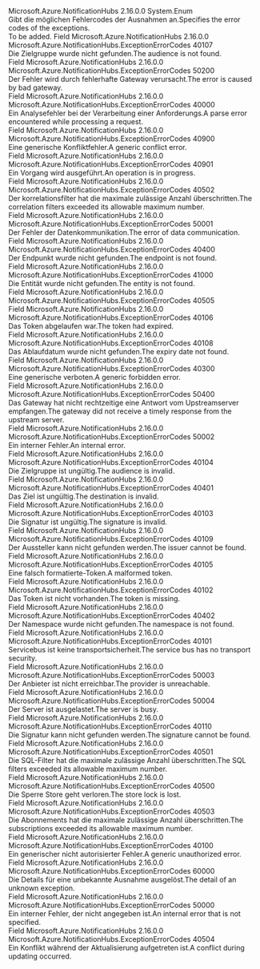 <Type Name="ExceptionErrorCodes" FullName="Microsoft.Azure.NotificationHubs.ExceptionErrorCodes">
  <TypeSignature Language="C#" Value="public enum ExceptionErrorCodes" />
  <TypeSignature Language="ILAsm" Value=".class public auto ansi sealed ExceptionErrorCodes extends System.Enum" />
  <TypeSignature Language="DocId" Value="T:Microsoft.Azure.NotificationHubs.ExceptionErrorCodes" />
  <TypeSignature Language="VB.NET" Value="Public Enum ExceptionErrorCodes" />
  <TypeSignature Language="F#" Value="type ExceptionErrorCodes = " />
  <AssemblyInfo>
    <AssemblyName>Microsoft.Azure.NotificationHubs</AssemblyName>
    <AssemblyVersion>2.16.0.0</AssemblyVersion>
  </AssemblyInfo>
  <Base>
    <BaseTypeName>System.Enum</BaseTypeName>
  </Base>
  <Docs>
    <summary><span data-ttu-id="5661d-101">Gibt die möglichen Fehlercodes der Ausnahmen an.</span><span class="sxs-lookup"><span data-stu-id="5661d-101">Specifies the error codes of the exceptions.</span></span></summary>
    <remarks>To be added.</remarks>
  </Docs>
  <Members>
    <Member MemberName="AudienceNotFound">
      <MemberSignature Language="C#" Value="AudienceNotFound" />
      <MemberSignature Language="ILAsm" Value=".field public static literal valuetype Microsoft.Azure.NotificationHubs.ExceptionErrorCodes AudienceNotFound = int32(40107)" />
      <MemberSignature Language="DocId" Value="F:Microsoft.Azure.NotificationHubs.ExceptionErrorCodes.AudienceNotFound" />
      <MemberSignature Language="VB.NET" Value="AudienceNotFound" />
      <MemberSignature Language="F#" Value="AudienceNotFound = 40107" Usage="Microsoft.Azure.NotificationHubs.ExceptionErrorCodes.AudienceNotFound" />
      <MemberType>Field</MemberType>
      <AssemblyInfo>
        <AssemblyName>Microsoft.Azure.NotificationHubs</AssemblyName>
        <AssemblyVersion>2.16.0.0</AssemblyVersion>
      </AssemblyInfo>
      <ReturnValue>
        <ReturnType>Microsoft.Azure.NotificationHubs.ExceptionErrorCodes</ReturnType>
      </ReturnValue>
      <MemberValue>40107</MemberValue>
      <Docs>
        <summary><span data-ttu-id="5661d-102">Die Zielgruppe wurde nicht gefunden.</span><span class="sxs-lookup"><span data-stu-id="5661d-102">The audience is not found.</span></span></summary>
      </Docs>
    </Member>
    <Member MemberName="BadGatewayFailure">
      <MemberSignature Language="C#" Value="BadGatewayFailure" />
      <MemberSignature Language="ILAsm" Value=".field public static literal valuetype Microsoft.Azure.NotificationHubs.ExceptionErrorCodes BadGatewayFailure = int32(50200)" />
      <MemberSignature Language="DocId" Value="F:Microsoft.Azure.NotificationHubs.ExceptionErrorCodes.BadGatewayFailure" />
      <MemberSignature Language="VB.NET" Value="BadGatewayFailure" />
      <MemberSignature Language="F#" Value="BadGatewayFailure = 50200" Usage="Microsoft.Azure.NotificationHubs.ExceptionErrorCodes.BadGatewayFailure" />
      <MemberType>Field</MemberType>
      <AssemblyInfo>
        <AssemblyName>Microsoft.Azure.NotificationHubs</AssemblyName>
        <AssemblyVersion>2.16.0.0</AssemblyVersion>
      </AssemblyInfo>
      <ReturnValue>
        <ReturnType>Microsoft.Azure.NotificationHubs.ExceptionErrorCodes</ReturnType>
      </ReturnValue>
      <MemberValue>50200</MemberValue>
      <Docs>
        <summary><span data-ttu-id="5661d-103">Der Fehler wird durch fehlerhafte Gateway verursacht.</span><span class="sxs-lookup"><span data-stu-id="5661d-103">The error is caused by bad gateway.</span></span></summary>
      </Docs>
    </Member>
    <Member MemberName="BadRequest">
      <MemberSignature Language="C#" Value="BadRequest" />
      <MemberSignature Language="ILAsm" Value=".field public static literal valuetype Microsoft.Azure.NotificationHubs.ExceptionErrorCodes BadRequest = int32(40000)" />
      <MemberSignature Language="DocId" Value="F:Microsoft.Azure.NotificationHubs.ExceptionErrorCodes.BadRequest" />
      <MemberSignature Language="VB.NET" Value="BadRequest" />
      <MemberSignature Language="F#" Value="BadRequest = 40000" Usage="Microsoft.Azure.NotificationHubs.ExceptionErrorCodes.BadRequest" />
      <MemberType>Field</MemberType>
      <AssemblyInfo>
        <AssemblyName>Microsoft.Azure.NotificationHubs</AssemblyName>
        <AssemblyVersion>2.16.0.0</AssemblyVersion>
      </AssemblyInfo>
      <ReturnValue>
        <ReturnType>Microsoft.Azure.NotificationHubs.ExceptionErrorCodes</ReturnType>
      </ReturnValue>
      <MemberValue>40000</MemberValue>
      <Docs>
        <summary><span data-ttu-id="5661d-104">Ein Analysefehler bei der Verarbeitung einer Anforderungs.</span><span class="sxs-lookup"><span data-stu-id="5661d-104">A parse error encountered while processing a request.</span></span></summary>
      </Docs>
    </Member>
    <Member MemberName="ConflictGeneric">
      <MemberSignature Language="C#" Value="ConflictGeneric" />
      <MemberSignature Language="ILAsm" Value=".field public static literal valuetype Microsoft.Azure.NotificationHubs.ExceptionErrorCodes ConflictGeneric = int32(40900)" />
      <MemberSignature Language="DocId" Value="F:Microsoft.Azure.NotificationHubs.ExceptionErrorCodes.ConflictGeneric" />
      <MemberSignature Language="VB.NET" Value="ConflictGeneric" />
      <MemberSignature Language="F#" Value="ConflictGeneric = 40900" Usage="Microsoft.Azure.NotificationHubs.ExceptionErrorCodes.ConflictGeneric" />
      <MemberType>Field</MemberType>
      <AssemblyInfo>
        <AssemblyName>Microsoft.Azure.NotificationHubs</AssemblyName>
        <AssemblyVersion>2.16.0.0</AssemblyVersion>
      </AssemblyInfo>
      <ReturnValue>
        <ReturnType>Microsoft.Azure.NotificationHubs.ExceptionErrorCodes</ReturnType>
      </ReturnValue>
      <MemberValue>40900</MemberValue>
      <Docs>
        <summary><span data-ttu-id="5661d-105">Eine generische Konfliktfehler.</span><span class="sxs-lookup"><span data-stu-id="5661d-105">A generic conflict error.</span></span></summary>
      </Docs>
    </Member>
    <Member MemberName="ConflictOperationInProgress">
      <MemberSignature Language="C#" Value="ConflictOperationInProgress" />
      <MemberSignature Language="ILAsm" Value=".field public static literal valuetype Microsoft.Azure.NotificationHubs.ExceptionErrorCodes ConflictOperationInProgress = int32(40901)" />
      <MemberSignature Language="DocId" Value="F:Microsoft.Azure.NotificationHubs.ExceptionErrorCodes.ConflictOperationInProgress" />
      <MemberSignature Language="VB.NET" Value="ConflictOperationInProgress" />
      <MemberSignature Language="F#" Value="ConflictOperationInProgress = 40901" Usage="Microsoft.Azure.NotificationHubs.ExceptionErrorCodes.ConflictOperationInProgress" />
      <MemberType>Field</MemberType>
      <AssemblyInfo>
        <AssemblyName>Microsoft.Azure.NotificationHubs</AssemblyName>
        <AssemblyVersion>2.16.0.0</AssemblyVersion>
      </AssemblyInfo>
      <ReturnValue>
        <ReturnType>Microsoft.Azure.NotificationHubs.ExceptionErrorCodes</ReturnType>
      </ReturnValue>
      <MemberValue>40901</MemberValue>
      <Docs>
        <summary><span data-ttu-id="5661d-106">Ein Vorgang wird ausgeführt.</span><span class="sxs-lookup"><span data-stu-id="5661d-106">An operation is in progress.</span></span></summary>
      </Docs>
    </Member>
    <Member MemberName="CorrelationFiltersExceeded">
      <MemberSignature Language="C#" Value="CorrelationFiltersExceeded" />
      <MemberSignature Language="ILAsm" Value=".field public static literal valuetype Microsoft.Azure.NotificationHubs.ExceptionErrorCodes CorrelationFiltersExceeded = int32(40502)" />
      <MemberSignature Language="DocId" Value="F:Microsoft.Azure.NotificationHubs.ExceptionErrorCodes.CorrelationFiltersExceeded" />
      <MemberSignature Language="VB.NET" Value="CorrelationFiltersExceeded" />
      <MemberSignature Language="F#" Value="CorrelationFiltersExceeded = 40502" Usage="Microsoft.Azure.NotificationHubs.ExceptionErrorCodes.CorrelationFiltersExceeded" />
      <MemberType>Field</MemberType>
      <AssemblyInfo>
        <AssemblyName>Microsoft.Azure.NotificationHubs</AssemblyName>
        <AssemblyVersion>2.16.0.0</AssemblyVersion>
      </AssemblyInfo>
      <ReturnValue>
        <ReturnType>Microsoft.Azure.NotificationHubs.ExceptionErrorCodes</ReturnType>
      </ReturnValue>
      <MemberValue>40502</MemberValue>
      <Docs>
        <summary><span data-ttu-id="5661d-107">Der korrelationsfilter hat die maximale zulässige Anzahl überschritten.</span><span class="sxs-lookup"><span data-stu-id="5661d-107">The correlation filters exceeded its allowable maximum number.</span></span></summary>
      </Docs>
    </Member>
    <Member MemberName="DataCommunicationError">
      <MemberSignature Language="C#" Value="DataCommunicationError" />
      <MemberSignature Language="ILAsm" Value=".field public static literal valuetype Microsoft.Azure.NotificationHubs.ExceptionErrorCodes DataCommunicationError = int32(50001)" />
      <MemberSignature Language="DocId" Value="F:Microsoft.Azure.NotificationHubs.ExceptionErrorCodes.DataCommunicationError" />
      <MemberSignature Language="VB.NET" Value="DataCommunicationError" />
      <MemberSignature Language="F#" Value="DataCommunicationError = 50001" Usage="Microsoft.Azure.NotificationHubs.ExceptionErrorCodes.DataCommunicationError" />
      <MemberType>Field</MemberType>
      <AssemblyInfo>
        <AssemblyName>Microsoft.Azure.NotificationHubs</AssemblyName>
        <AssemblyVersion>2.16.0.0</AssemblyVersion>
      </AssemblyInfo>
      <ReturnValue>
        <ReturnType>Microsoft.Azure.NotificationHubs.ExceptionErrorCodes</ReturnType>
      </ReturnValue>
      <MemberValue>50001</MemberValue>
      <Docs>
        <summary><span data-ttu-id="5661d-108">Der Fehler der Datenkommunikation.</span><span class="sxs-lookup"><span data-stu-id="5661d-108">The error of data communication.</span></span></summary>
      </Docs>
    </Member>
    <Member MemberName="EndpointNotFound">
      <MemberSignature Language="C#" Value="EndpointNotFound" />
      <MemberSignature Language="ILAsm" Value=".field public static literal valuetype Microsoft.Azure.NotificationHubs.ExceptionErrorCodes EndpointNotFound = int32(40400)" />
      <MemberSignature Language="DocId" Value="F:Microsoft.Azure.NotificationHubs.ExceptionErrorCodes.EndpointNotFound" />
      <MemberSignature Language="VB.NET" Value="EndpointNotFound" />
      <MemberSignature Language="F#" Value="EndpointNotFound = 40400" Usage="Microsoft.Azure.NotificationHubs.ExceptionErrorCodes.EndpointNotFound" />
      <MemberType>Field</MemberType>
      <AssemblyInfo>
        <AssemblyName>Microsoft.Azure.NotificationHubs</AssemblyName>
        <AssemblyVersion>2.16.0.0</AssemblyVersion>
      </AssemblyInfo>
      <ReturnValue>
        <ReturnType>Microsoft.Azure.NotificationHubs.ExceptionErrorCodes</ReturnType>
      </ReturnValue>
      <MemberValue>40400</MemberValue>
      <Docs>
        <summary><span data-ttu-id="5661d-109">Der Endpunkt wurde nicht gefunden.</span><span class="sxs-lookup"><span data-stu-id="5661d-109">The endpoint is not found.</span></span></summary>
      </Docs>
    </Member>
    <Member MemberName="EntityGone">
      <MemberSignature Language="C#" Value="EntityGone" />
      <MemberSignature Language="ILAsm" Value=".field public static literal valuetype Microsoft.Azure.NotificationHubs.ExceptionErrorCodes EntityGone = int32(41000)" />
      <MemberSignature Language="DocId" Value="F:Microsoft.Azure.NotificationHubs.ExceptionErrorCodes.EntityGone" />
      <MemberSignature Language="VB.NET" Value="EntityGone" />
      <MemberSignature Language="F#" Value="EntityGone = 41000" Usage="Microsoft.Azure.NotificationHubs.ExceptionErrorCodes.EntityGone" />
      <MemberType>Field</MemberType>
      <AssemblyInfo>
        <AssemblyName>Microsoft.Azure.NotificationHubs</AssemblyName>
        <AssemblyVersion>2.16.0.0</AssemblyVersion>
      </AssemblyInfo>
      <ReturnValue>
        <ReturnType>Microsoft.Azure.NotificationHubs.ExceptionErrorCodes</ReturnType>
      </ReturnValue>
      <MemberValue>41000</MemberValue>
      <Docs>
        <summary><span data-ttu-id="5661d-110">Die Entität wurde nicht gefunden.</span><span class="sxs-lookup"><span data-stu-id="5661d-110">The entity is not found.</span></span></summary>
      </Docs>
    </Member>
    <Member MemberName="EventHubAtFullCapacity">
      <MemberSignature Language="C#" Value="EventHubAtFullCapacity" />
      <MemberSignature Language="ILAsm" Value=".field public static literal valuetype Microsoft.Azure.NotificationHubs.ExceptionErrorCodes EventHubAtFullCapacity = int32(40505)" />
      <MemberSignature Language="DocId" Value="F:Microsoft.Azure.NotificationHubs.ExceptionErrorCodes.EventHubAtFullCapacity" />
      <MemberSignature Language="VB.NET" Value="EventHubAtFullCapacity" />
      <MemberSignature Language="F#" Value="EventHubAtFullCapacity = 40505" Usage="Microsoft.Azure.NotificationHubs.ExceptionErrorCodes.EventHubAtFullCapacity" />
      <MemberType>Field</MemberType>
      <AssemblyInfo>
        <AssemblyName>Microsoft.Azure.NotificationHubs</AssemblyName>
        <AssemblyVersion>2.16.0.0</AssemblyVersion>
      </AssemblyInfo>
      <ReturnValue>
        <ReturnType>Microsoft.Azure.NotificationHubs.ExceptionErrorCodes</ReturnType>
      </ReturnValue>
      <MemberValue>40505</MemberValue>
      <Docs>
        <summary />
      </Docs>
    </Member>
    <Member MemberName="ExpiredToken">
      <MemberSignature Language="C#" Value="ExpiredToken" />
      <MemberSignature Language="ILAsm" Value=".field public static literal valuetype Microsoft.Azure.NotificationHubs.ExceptionErrorCodes ExpiredToken = int32(40106)" />
      <MemberSignature Language="DocId" Value="F:Microsoft.Azure.NotificationHubs.ExceptionErrorCodes.ExpiredToken" />
      <MemberSignature Language="VB.NET" Value="ExpiredToken" />
      <MemberSignature Language="F#" Value="ExpiredToken = 40106" Usage="Microsoft.Azure.NotificationHubs.ExceptionErrorCodes.ExpiredToken" />
      <MemberType>Field</MemberType>
      <AssemblyInfo>
        <AssemblyName>Microsoft.Azure.NotificationHubs</AssemblyName>
        <AssemblyVersion>2.16.0.0</AssemblyVersion>
      </AssemblyInfo>
      <ReturnValue>
        <ReturnType>Microsoft.Azure.NotificationHubs.ExceptionErrorCodes</ReturnType>
      </ReturnValue>
      <MemberValue>40106</MemberValue>
      <Docs>
        <summary><span data-ttu-id="5661d-111">Das Token abgelaufen war.</span><span class="sxs-lookup"><span data-stu-id="5661d-111">The token had expired.</span></span></summary>
      </Docs>
    </Member>
    <Member MemberName="ExpiresOnNotFound">
      <MemberSignature Language="C#" Value="ExpiresOnNotFound" />
      <MemberSignature Language="ILAsm" Value=".field public static literal valuetype Microsoft.Azure.NotificationHubs.ExceptionErrorCodes ExpiresOnNotFound = int32(40108)" />
      <MemberSignature Language="DocId" Value="F:Microsoft.Azure.NotificationHubs.ExceptionErrorCodes.ExpiresOnNotFound" />
      <MemberSignature Language="VB.NET" Value="ExpiresOnNotFound" />
      <MemberSignature Language="F#" Value="ExpiresOnNotFound = 40108" Usage="Microsoft.Azure.NotificationHubs.ExceptionErrorCodes.ExpiresOnNotFound" />
      <MemberType>Field</MemberType>
      <AssemblyInfo>
        <AssemblyName>Microsoft.Azure.NotificationHubs</AssemblyName>
        <AssemblyVersion>2.16.0.0</AssemblyVersion>
      </AssemblyInfo>
      <ReturnValue>
        <ReturnType>Microsoft.Azure.NotificationHubs.ExceptionErrorCodes</ReturnType>
      </ReturnValue>
      <MemberValue>40108</MemberValue>
      <Docs>
        <summary><span data-ttu-id="5661d-112">Das Ablaufdatum wurde nicht gefunden.</span><span class="sxs-lookup"><span data-stu-id="5661d-112">The expiry date not found.</span></span></summary>
      </Docs>
    </Member>
    <Member MemberName="ForbiddenGeneric">
      <MemberSignature Language="C#" Value="ForbiddenGeneric" />
      <MemberSignature Language="ILAsm" Value=".field public static literal valuetype Microsoft.Azure.NotificationHubs.ExceptionErrorCodes ForbiddenGeneric = int32(40300)" />
      <MemberSignature Language="DocId" Value="F:Microsoft.Azure.NotificationHubs.ExceptionErrorCodes.ForbiddenGeneric" />
      <MemberSignature Language="VB.NET" Value="ForbiddenGeneric" />
      <MemberSignature Language="F#" Value="ForbiddenGeneric = 40300" Usage="Microsoft.Azure.NotificationHubs.ExceptionErrorCodes.ForbiddenGeneric" />
      <MemberType>Field</MemberType>
      <AssemblyInfo>
        <AssemblyName>Microsoft.Azure.NotificationHubs</AssemblyName>
        <AssemblyVersion>2.16.0.0</AssemblyVersion>
      </AssemblyInfo>
      <ReturnValue>
        <ReturnType>Microsoft.Azure.NotificationHubs.ExceptionErrorCodes</ReturnType>
      </ReturnValue>
      <MemberValue>40300</MemberValue>
      <Docs>
        <summary><span data-ttu-id="5661d-113">Eine generische verboten.</span><span class="sxs-lookup"><span data-stu-id="5661d-113">A generic forbidden error.</span></span></summary>
      </Docs>
    </Member>
    <Member MemberName="GatewayTimeoutFailure">
      <MemberSignature Language="C#" Value="GatewayTimeoutFailure" />
      <MemberSignature Language="ILAsm" Value=".field public static literal valuetype Microsoft.Azure.NotificationHubs.ExceptionErrorCodes GatewayTimeoutFailure = int32(50400)" />
      <MemberSignature Language="DocId" Value="F:Microsoft.Azure.NotificationHubs.ExceptionErrorCodes.GatewayTimeoutFailure" />
      <MemberSignature Language="VB.NET" Value="GatewayTimeoutFailure" />
      <MemberSignature Language="F#" Value="GatewayTimeoutFailure = 50400" Usage="Microsoft.Azure.NotificationHubs.ExceptionErrorCodes.GatewayTimeoutFailure" />
      <MemberType>Field</MemberType>
      <AssemblyInfo>
        <AssemblyName>Microsoft.Azure.NotificationHubs</AssemblyName>
        <AssemblyVersion>2.16.0.0</AssemblyVersion>
      </AssemblyInfo>
      <ReturnValue>
        <ReturnType>Microsoft.Azure.NotificationHubs.ExceptionErrorCodes</ReturnType>
      </ReturnValue>
      <MemberValue>50400</MemberValue>
      <Docs>
        <summary><span data-ttu-id="5661d-114">Das Gateway hat nicht rechtzeitige eine Antwort vom Upstreamserver empfangen.</span><span class="sxs-lookup"><span data-stu-id="5661d-114">The gateway did not receive a timely response from the upstream server.</span></span></summary>
      </Docs>
    </Member>
    <Member MemberName="InternalFailure">
      <MemberSignature Language="C#" Value="InternalFailure" />
      <MemberSignature Language="ILAsm" Value=".field public static literal valuetype Microsoft.Azure.NotificationHubs.ExceptionErrorCodes InternalFailure = int32(50002)" />
      <MemberSignature Language="DocId" Value="F:Microsoft.Azure.NotificationHubs.ExceptionErrorCodes.InternalFailure" />
      <MemberSignature Language="VB.NET" Value="InternalFailure" />
      <MemberSignature Language="F#" Value="InternalFailure = 50002" Usage="Microsoft.Azure.NotificationHubs.ExceptionErrorCodes.InternalFailure" />
      <MemberType>Field</MemberType>
      <AssemblyInfo>
        <AssemblyName>Microsoft.Azure.NotificationHubs</AssemblyName>
        <AssemblyVersion>2.16.0.0</AssemblyVersion>
      </AssemblyInfo>
      <ReturnValue>
        <ReturnType>Microsoft.Azure.NotificationHubs.ExceptionErrorCodes</ReturnType>
      </ReturnValue>
      <MemberValue>50002</MemberValue>
      <Docs>
        <summary><span data-ttu-id="5661d-115">Ein interner Fehler.</span><span class="sxs-lookup"><span data-stu-id="5661d-115">An internal error.</span></span></summary>
      </Docs>
    </Member>
    <Member MemberName="InvalidAudience">
      <MemberSignature Language="C#" Value="InvalidAudience" />
      <MemberSignature Language="ILAsm" Value=".field public static literal valuetype Microsoft.Azure.NotificationHubs.ExceptionErrorCodes InvalidAudience = int32(40104)" />
      <MemberSignature Language="DocId" Value="F:Microsoft.Azure.NotificationHubs.ExceptionErrorCodes.InvalidAudience" />
      <MemberSignature Language="VB.NET" Value="InvalidAudience" />
      <MemberSignature Language="F#" Value="InvalidAudience = 40104" Usage="Microsoft.Azure.NotificationHubs.ExceptionErrorCodes.InvalidAudience" />
      <MemberType>Field</MemberType>
      <AssemblyInfo>
        <AssemblyName>Microsoft.Azure.NotificationHubs</AssemblyName>
        <AssemblyVersion>2.16.0.0</AssemblyVersion>
      </AssemblyInfo>
      <ReturnValue>
        <ReturnType>Microsoft.Azure.NotificationHubs.ExceptionErrorCodes</ReturnType>
      </ReturnValue>
      <MemberValue>40104</MemberValue>
      <Docs>
        <summary><span data-ttu-id="5661d-116">Die Zielgruppe ist ungültig.</span><span class="sxs-lookup"><span data-stu-id="5661d-116">The audience is invalid.</span></span></summary>
      </Docs>
    </Member>
    <Member MemberName="InvalidDestination">
      <MemberSignature Language="C#" Value="InvalidDestination" />
      <MemberSignature Language="ILAsm" Value=".field public static literal valuetype Microsoft.Azure.NotificationHubs.ExceptionErrorCodes InvalidDestination = int32(40401)" />
      <MemberSignature Language="DocId" Value="F:Microsoft.Azure.NotificationHubs.ExceptionErrorCodes.InvalidDestination" />
      <MemberSignature Language="VB.NET" Value="InvalidDestination" />
      <MemberSignature Language="F#" Value="InvalidDestination = 40401" Usage="Microsoft.Azure.NotificationHubs.ExceptionErrorCodes.InvalidDestination" />
      <MemberType>Field</MemberType>
      <AssemblyInfo>
        <AssemblyName>Microsoft.Azure.NotificationHubs</AssemblyName>
        <AssemblyVersion>2.16.0.0</AssemblyVersion>
      </AssemblyInfo>
      <ReturnValue>
        <ReturnType>Microsoft.Azure.NotificationHubs.ExceptionErrorCodes</ReturnType>
      </ReturnValue>
      <MemberValue>40401</MemberValue>
      <Docs>
        <summary><span data-ttu-id="5661d-117">Das Ziel ist ungültig.</span><span class="sxs-lookup"><span data-stu-id="5661d-117">The destination is invalid.</span></span></summary>
      </Docs>
    </Member>
    <Member MemberName="InvalidSignature">
      <MemberSignature Language="C#" Value="InvalidSignature" />
      <MemberSignature Language="ILAsm" Value=".field public static literal valuetype Microsoft.Azure.NotificationHubs.ExceptionErrorCodes InvalidSignature = int32(40103)" />
      <MemberSignature Language="DocId" Value="F:Microsoft.Azure.NotificationHubs.ExceptionErrorCodes.InvalidSignature" />
      <MemberSignature Language="VB.NET" Value="InvalidSignature" />
      <MemberSignature Language="F#" Value="InvalidSignature = 40103" Usage="Microsoft.Azure.NotificationHubs.ExceptionErrorCodes.InvalidSignature" />
      <MemberType>Field</MemberType>
      <AssemblyInfo>
        <AssemblyName>Microsoft.Azure.NotificationHubs</AssemblyName>
        <AssemblyVersion>2.16.0.0</AssemblyVersion>
      </AssemblyInfo>
      <ReturnValue>
        <ReturnType>Microsoft.Azure.NotificationHubs.ExceptionErrorCodes</ReturnType>
      </ReturnValue>
      <MemberValue>40103</MemberValue>
      <Docs>
        <summary><span data-ttu-id="5661d-118">Die Signatur ist ungültig.</span><span class="sxs-lookup"><span data-stu-id="5661d-118">The signature is invalid.</span></span></summary>
      </Docs>
    </Member>
    <Member MemberName="IssuerNotFound">
      <MemberSignature Language="C#" Value="IssuerNotFound" />
      <MemberSignature Language="ILAsm" Value=".field public static literal valuetype Microsoft.Azure.NotificationHubs.ExceptionErrorCodes IssuerNotFound = int32(40109)" />
      <MemberSignature Language="DocId" Value="F:Microsoft.Azure.NotificationHubs.ExceptionErrorCodes.IssuerNotFound" />
      <MemberSignature Language="VB.NET" Value="IssuerNotFound" />
      <MemberSignature Language="F#" Value="IssuerNotFound = 40109" Usage="Microsoft.Azure.NotificationHubs.ExceptionErrorCodes.IssuerNotFound" />
      <MemberType>Field</MemberType>
      <AssemblyInfo>
        <AssemblyName>Microsoft.Azure.NotificationHubs</AssemblyName>
        <AssemblyVersion>2.16.0.0</AssemblyVersion>
      </AssemblyInfo>
      <ReturnValue>
        <ReturnType>Microsoft.Azure.NotificationHubs.ExceptionErrorCodes</ReturnType>
      </ReturnValue>
      <MemberValue>40109</MemberValue>
      <Docs>
        <summary><span data-ttu-id="5661d-119">Der Aussteller kann nicht gefunden werden.</span><span class="sxs-lookup"><span data-stu-id="5661d-119">The issuer cannot be found.</span></span></summary>
      </Docs>
    </Member>
    <Member MemberName="MalformedToken">
      <MemberSignature Language="C#" Value="MalformedToken" />
      <MemberSignature Language="ILAsm" Value=".field public static literal valuetype Microsoft.Azure.NotificationHubs.ExceptionErrorCodes MalformedToken = int32(40105)" />
      <MemberSignature Language="DocId" Value="F:Microsoft.Azure.NotificationHubs.ExceptionErrorCodes.MalformedToken" />
      <MemberSignature Language="VB.NET" Value="MalformedToken" />
      <MemberSignature Language="F#" Value="MalformedToken = 40105" Usage="Microsoft.Azure.NotificationHubs.ExceptionErrorCodes.MalformedToken" />
      <MemberType>Field</MemberType>
      <AssemblyInfo>
        <AssemblyName>Microsoft.Azure.NotificationHubs</AssemblyName>
        <AssemblyVersion>2.16.0.0</AssemblyVersion>
      </AssemblyInfo>
      <ReturnValue>
        <ReturnType>Microsoft.Azure.NotificationHubs.ExceptionErrorCodes</ReturnType>
      </ReturnValue>
      <MemberValue>40105</MemberValue>
      <Docs>
        <summary><span data-ttu-id="5661d-120">Eine falsch formatierte-Token.</span><span class="sxs-lookup"><span data-stu-id="5661d-120">A malformed token.</span></span></summary>
      </Docs>
    </Member>
    <Member MemberName="MissingToken">
      <MemberSignature Language="C#" Value="MissingToken" />
      <MemberSignature Language="ILAsm" Value=".field public static literal valuetype Microsoft.Azure.NotificationHubs.ExceptionErrorCodes MissingToken = int32(40102)" />
      <MemberSignature Language="DocId" Value="F:Microsoft.Azure.NotificationHubs.ExceptionErrorCodes.MissingToken" />
      <MemberSignature Language="VB.NET" Value="MissingToken" />
      <MemberSignature Language="F#" Value="MissingToken = 40102" Usage="Microsoft.Azure.NotificationHubs.ExceptionErrorCodes.MissingToken" />
      <MemberType>Field</MemberType>
      <AssemblyInfo>
        <AssemblyName>Microsoft.Azure.NotificationHubs</AssemblyName>
        <AssemblyVersion>2.16.0.0</AssemblyVersion>
      </AssemblyInfo>
      <ReturnValue>
        <ReturnType>Microsoft.Azure.NotificationHubs.ExceptionErrorCodes</ReturnType>
      </ReturnValue>
      <MemberValue>40102</MemberValue>
      <Docs>
        <summary><span data-ttu-id="5661d-121">Das Token ist nicht vorhanden.</span><span class="sxs-lookup"><span data-stu-id="5661d-121">The token is missing.</span></span></summary>
      </Docs>
    </Member>
    <Member MemberName="NamespaceNotFound">
      <MemberSignature Language="C#" Value="NamespaceNotFound" />
      <MemberSignature Language="ILAsm" Value=".field public static literal valuetype Microsoft.Azure.NotificationHubs.ExceptionErrorCodes NamespaceNotFound = int32(40402)" />
      <MemberSignature Language="DocId" Value="F:Microsoft.Azure.NotificationHubs.ExceptionErrorCodes.NamespaceNotFound" />
      <MemberSignature Language="VB.NET" Value="NamespaceNotFound" />
      <MemberSignature Language="F#" Value="NamespaceNotFound = 40402" Usage="Microsoft.Azure.NotificationHubs.ExceptionErrorCodes.NamespaceNotFound" />
      <MemberType>Field</MemberType>
      <AssemblyInfo>
        <AssemblyName>Microsoft.Azure.NotificationHubs</AssemblyName>
        <AssemblyVersion>2.16.0.0</AssemblyVersion>
      </AssemblyInfo>
      <ReturnValue>
        <ReturnType>Microsoft.Azure.NotificationHubs.ExceptionErrorCodes</ReturnType>
      </ReturnValue>
      <MemberValue>40402</MemberValue>
      <Docs>
        <summary><span data-ttu-id="5661d-122">Der Namespace wurde nicht gefunden.</span><span class="sxs-lookup"><span data-stu-id="5661d-122">The namespace is not found.</span></span></summary>
      </Docs>
    </Member>
    <Member MemberName="NoTransportSecurity">
      <MemberSignature Language="C#" Value="NoTransportSecurity" />
      <MemberSignature Language="ILAsm" Value=".field public static literal valuetype Microsoft.Azure.NotificationHubs.ExceptionErrorCodes NoTransportSecurity = int32(40101)" />
      <MemberSignature Language="DocId" Value="F:Microsoft.Azure.NotificationHubs.ExceptionErrorCodes.NoTransportSecurity" />
      <MemberSignature Language="VB.NET" Value="NoTransportSecurity" />
      <MemberSignature Language="F#" Value="NoTransportSecurity = 40101" Usage="Microsoft.Azure.NotificationHubs.ExceptionErrorCodes.NoTransportSecurity" />
      <MemberType>Field</MemberType>
      <AssemblyInfo>
        <AssemblyName>Microsoft.Azure.NotificationHubs</AssemblyName>
        <AssemblyVersion>2.16.0.0</AssemblyVersion>
      </AssemblyInfo>
      <ReturnValue>
        <ReturnType>Microsoft.Azure.NotificationHubs.ExceptionErrorCodes</ReturnType>
      </ReturnValue>
      <MemberValue>40101</MemberValue>
      <Docs>
        <summary><span data-ttu-id="5661d-123">Servicebus ist keine transportsicherheit.</span><span class="sxs-lookup"><span data-stu-id="5661d-123">The service bus has no transport security.</span></span></summary>
      </Docs>
    </Member>
    <Member MemberName="ProviderUnreachable">
      <MemberSignature Language="C#" Value="ProviderUnreachable" />
      <MemberSignature Language="ILAsm" Value=".field public static literal valuetype Microsoft.Azure.NotificationHubs.ExceptionErrorCodes ProviderUnreachable = int32(50003)" />
      <MemberSignature Language="DocId" Value="F:Microsoft.Azure.NotificationHubs.ExceptionErrorCodes.ProviderUnreachable" />
      <MemberSignature Language="VB.NET" Value="ProviderUnreachable" />
      <MemberSignature Language="F#" Value="ProviderUnreachable = 50003" Usage="Microsoft.Azure.NotificationHubs.ExceptionErrorCodes.ProviderUnreachable" />
      <MemberType>Field</MemberType>
      <AssemblyInfo>
        <AssemblyName>Microsoft.Azure.NotificationHubs</AssemblyName>
        <AssemblyVersion>2.16.0.0</AssemblyVersion>
      </AssemblyInfo>
      <ReturnValue>
        <ReturnType>Microsoft.Azure.NotificationHubs.ExceptionErrorCodes</ReturnType>
      </ReturnValue>
      <MemberValue>50003</MemberValue>
      <Docs>
        <summary><span data-ttu-id="5661d-124">Der Anbieter ist nicht erreichbar.</span><span class="sxs-lookup"><span data-stu-id="5661d-124">The provider is unreachable.</span></span></summary>
      </Docs>
    </Member>
    <Member MemberName="ServerBusy">
      <MemberSignature Language="C#" Value="ServerBusy" />
      <MemberSignature Language="ILAsm" Value=".field public static literal valuetype Microsoft.Azure.NotificationHubs.ExceptionErrorCodes ServerBusy = int32(50004)" />
      <MemberSignature Language="DocId" Value="F:Microsoft.Azure.NotificationHubs.ExceptionErrorCodes.ServerBusy" />
      <MemberSignature Language="VB.NET" Value="ServerBusy" />
      <MemberSignature Language="F#" Value="ServerBusy = 50004" Usage="Microsoft.Azure.NotificationHubs.ExceptionErrorCodes.ServerBusy" />
      <MemberType>Field</MemberType>
      <AssemblyInfo>
        <AssemblyName>Microsoft.Azure.NotificationHubs</AssemblyName>
        <AssemblyVersion>2.16.0.0</AssemblyVersion>
      </AssemblyInfo>
      <ReturnValue>
        <ReturnType>Microsoft.Azure.NotificationHubs.ExceptionErrorCodes</ReturnType>
      </ReturnValue>
      <MemberValue>50004</MemberValue>
      <Docs>
        <summary><span data-ttu-id="5661d-125">Der Server ist ausgelastet.</span><span class="sxs-lookup"><span data-stu-id="5661d-125">The server is busy.</span></span></summary>
      </Docs>
    </Member>
    <Member MemberName="SignatureNotFound">
      <MemberSignature Language="C#" Value="SignatureNotFound" />
      <MemberSignature Language="ILAsm" Value=".field public static literal valuetype Microsoft.Azure.NotificationHubs.ExceptionErrorCodes SignatureNotFound = int32(40110)" />
      <MemberSignature Language="DocId" Value="F:Microsoft.Azure.NotificationHubs.ExceptionErrorCodes.SignatureNotFound" />
      <MemberSignature Language="VB.NET" Value="SignatureNotFound" />
      <MemberSignature Language="F#" Value="SignatureNotFound = 40110" Usage="Microsoft.Azure.NotificationHubs.ExceptionErrorCodes.SignatureNotFound" />
      <MemberType>Field</MemberType>
      <AssemblyInfo>
        <AssemblyName>Microsoft.Azure.NotificationHubs</AssemblyName>
        <AssemblyVersion>2.16.0.0</AssemblyVersion>
      </AssemblyInfo>
      <ReturnValue>
        <ReturnType>Microsoft.Azure.NotificationHubs.ExceptionErrorCodes</ReturnType>
      </ReturnValue>
      <MemberValue>40110</MemberValue>
      <Docs>
        <summary><span data-ttu-id="5661d-126">Die Signatur kann nicht gefunden werden.</span><span class="sxs-lookup"><span data-stu-id="5661d-126">The signature cannot be found.</span></span></summary>
      </Docs>
    </Member>
    <Member MemberName="SqlFiltersExceeded">
      <MemberSignature Language="C#" Value="SqlFiltersExceeded" />
      <MemberSignature Language="ILAsm" Value=".field public static literal valuetype Microsoft.Azure.NotificationHubs.ExceptionErrorCodes SqlFiltersExceeded = int32(40501)" />
      <MemberSignature Language="DocId" Value="F:Microsoft.Azure.NotificationHubs.ExceptionErrorCodes.SqlFiltersExceeded" />
      <MemberSignature Language="VB.NET" Value="SqlFiltersExceeded" />
      <MemberSignature Language="F#" Value="SqlFiltersExceeded = 40501" Usage="Microsoft.Azure.NotificationHubs.ExceptionErrorCodes.SqlFiltersExceeded" />
      <MemberType>Field</MemberType>
      <AssemblyInfo>
        <AssemblyName>Microsoft.Azure.NotificationHubs</AssemblyName>
        <AssemblyVersion>2.16.0.0</AssemblyVersion>
      </AssemblyInfo>
      <ReturnValue>
        <ReturnType>Microsoft.Azure.NotificationHubs.ExceptionErrorCodes</ReturnType>
      </ReturnValue>
      <MemberValue>40501</MemberValue>
      <Docs>
        <summary><span data-ttu-id="5661d-127">Die SQL-Filter hat die maximale zulässige Anzahl überschritten.</span><span class="sxs-lookup"><span data-stu-id="5661d-127">The SQL filters exceeded its allowable maximum number.</span></span></summary>
      </Docs>
    </Member>
    <Member MemberName="StoreLockLost">
      <MemberSignature Language="C#" Value="StoreLockLost" />
      <MemberSignature Language="ILAsm" Value=".field public static literal valuetype Microsoft.Azure.NotificationHubs.ExceptionErrorCodes StoreLockLost = int32(40500)" />
      <MemberSignature Language="DocId" Value="F:Microsoft.Azure.NotificationHubs.ExceptionErrorCodes.StoreLockLost" />
      <MemberSignature Language="VB.NET" Value="StoreLockLost" />
      <MemberSignature Language="F#" Value="StoreLockLost = 40500" Usage="Microsoft.Azure.NotificationHubs.ExceptionErrorCodes.StoreLockLost" />
      <MemberType>Field</MemberType>
      <AssemblyInfo>
        <AssemblyName>Microsoft.Azure.NotificationHubs</AssemblyName>
        <AssemblyVersion>2.16.0.0</AssemblyVersion>
      </AssemblyInfo>
      <ReturnValue>
        <ReturnType>Microsoft.Azure.NotificationHubs.ExceptionErrorCodes</ReturnType>
      </ReturnValue>
      <MemberValue>40500</MemberValue>
      <Docs>
        <summary><span data-ttu-id="5661d-128">Die Sperre Store geht verloren.</span><span class="sxs-lookup"><span data-stu-id="5661d-128">The store lock is lost.</span></span></summary>
      </Docs>
    </Member>
    <Member MemberName="SubscriptionsExceeded">
      <MemberSignature Language="C#" Value="SubscriptionsExceeded" />
      <MemberSignature Language="ILAsm" Value=".field public static literal valuetype Microsoft.Azure.NotificationHubs.ExceptionErrorCodes SubscriptionsExceeded = int32(40503)" />
      <MemberSignature Language="DocId" Value="F:Microsoft.Azure.NotificationHubs.ExceptionErrorCodes.SubscriptionsExceeded" />
      <MemberSignature Language="VB.NET" Value="SubscriptionsExceeded" />
      <MemberSignature Language="F#" Value="SubscriptionsExceeded = 40503" Usage="Microsoft.Azure.NotificationHubs.ExceptionErrorCodes.SubscriptionsExceeded" />
      <MemberType>Field</MemberType>
      <AssemblyInfo>
        <AssemblyName>Microsoft.Azure.NotificationHubs</AssemblyName>
        <AssemblyVersion>2.16.0.0</AssemblyVersion>
      </AssemblyInfo>
      <ReturnValue>
        <ReturnType>Microsoft.Azure.NotificationHubs.ExceptionErrorCodes</ReturnType>
      </ReturnValue>
      <MemberValue>40503</MemberValue>
      <Docs>
        <summary><span data-ttu-id="5661d-129">Die Abonnements hat die maximale zulässige Anzahl überschritten.</span><span class="sxs-lookup"><span data-stu-id="5661d-129">The subscriptions exceeded its allowable maximum number.</span></span></summary>
      </Docs>
    </Member>
    <Member MemberName="UnauthorizedGeneric">
      <MemberSignature Language="C#" Value="UnauthorizedGeneric" />
      <MemberSignature Language="ILAsm" Value=".field public static literal valuetype Microsoft.Azure.NotificationHubs.ExceptionErrorCodes UnauthorizedGeneric = int32(40100)" />
      <MemberSignature Language="DocId" Value="F:Microsoft.Azure.NotificationHubs.ExceptionErrorCodes.UnauthorizedGeneric" />
      <MemberSignature Language="VB.NET" Value="UnauthorizedGeneric" />
      <MemberSignature Language="F#" Value="UnauthorizedGeneric = 40100" Usage="Microsoft.Azure.NotificationHubs.ExceptionErrorCodes.UnauthorizedGeneric" />
      <MemberType>Field</MemberType>
      <AssemblyInfo>
        <AssemblyName>Microsoft.Azure.NotificationHubs</AssemblyName>
        <AssemblyVersion>2.16.0.0</AssemblyVersion>
      </AssemblyInfo>
      <ReturnValue>
        <ReturnType>Microsoft.Azure.NotificationHubs.ExceptionErrorCodes</ReturnType>
      </ReturnValue>
      <MemberValue>40100</MemberValue>
      <Docs>
        <summary><span data-ttu-id="5661d-130">Ein generischer nicht autorisierter Fehler.</span><span class="sxs-lookup"><span data-stu-id="5661d-130">A generic unauthorized error.</span></span></summary>
      </Docs>
    </Member>
    <Member MemberName="UnknownExceptionDetail">
      <MemberSignature Language="C#" Value="UnknownExceptionDetail" />
      <MemberSignature Language="ILAsm" Value=".field public static literal valuetype Microsoft.Azure.NotificationHubs.ExceptionErrorCodes UnknownExceptionDetail = int32(60000)" />
      <MemberSignature Language="DocId" Value="F:Microsoft.Azure.NotificationHubs.ExceptionErrorCodes.UnknownExceptionDetail" />
      <MemberSignature Language="VB.NET" Value="UnknownExceptionDetail" />
      <MemberSignature Language="F#" Value="UnknownExceptionDetail = 60000" Usage="Microsoft.Azure.NotificationHubs.ExceptionErrorCodes.UnknownExceptionDetail" />
      <MemberType>Field</MemberType>
      <AssemblyInfo>
        <AssemblyName>Microsoft.Azure.NotificationHubs</AssemblyName>
        <AssemblyVersion>2.16.0.0</AssemblyVersion>
      </AssemblyInfo>
      <ReturnValue>
        <ReturnType>Microsoft.Azure.NotificationHubs.ExceptionErrorCodes</ReturnType>
      </ReturnValue>
      <MemberValue>60000</MemberValue>
      <Docs>
        <summary><span data-ttu-id="5661d-131">Die Details für eine unbekannte Ausnahme ausgelöst.</span><span class="sxs-lookup"><span data-stu-id="5661d-131">The detail of an unknown exception.</span></span></summary>
      </Docs>
    </Member>
    <Member MemberName="UnspecifiedInternalError">
      <MemberSignature Language="C#" Value="UnspecifiedInternalError" />
      <MemberSignature Language="ILAsm" Value=".field public static literal valuetype Microsoft.Azure.NotificationHubs.ExceptionErrorCodes UnspecifiedInternalError = int32(50000)" />
      <MemberSignature Language="DocId" Value="F:Microsoft.Azure.NotificationHubs.ExceptionErrorCodes.UnspecifiedInternalError" />
      <MemberSignature Language="VB.NET" Value="UnspecifiedInternalError" />
      <MemberSignature Language="F#" Value="UnspecifiedInternalError = 50000" Usage="Microsoft.Azure.NotificationHubs.ExceptionErrorCodes.UnspecifiedInternalError" />
      <MemberType>Field</MemberType>
      <AssemblyInfo>
        <AssemblyName>Microsoft.Azure.NotificationHubs</AssemblyName>
        <AssemblyVersion>2.16.0.0</AssemblyVersion>
      </AssemblyInfo>
      <ReturnValue>
        <ReturnType>Microsoft.Azure.NotificationHubs.ExceptionErrorCodes</ReturnType>
      </ReturnValue>
      <MemberValue>50000</MemberValue>
      <Docs>
        <summary><span data-ttu-id="5661d-132">Ein interner Fehler, der nicht angegeben ist.</span><span class="sxs-lookup"><span data-stu-id="5661d-132">An internal error that is not specified.</span></span></summary>
      </Docs>
    </Member>
    <Member MemberName="UpdateConflict">
      <MemberSignature Language="C#" Value="UpdateConflict" />
      <MemberSignature Language="ILAsm" Value=".field public static literal valuetype Microsoft.Azure.NotificationHubs.ExceptionErrorCodes UpdateConflict = int32(40504)" />
      <MemberSignature Language="DocId" Value="F:Microsoft.Azure.NotificationHubs.ExceptionErrorCodes.UpdateConflict" />
      <MemberSignature Language="VB.NET" Value="UpdateConflict" />
      <MemberSignature Language="F#" Value="UpdateConflict = 40504" Usage="Microsoft.Azure.NotificationHubs.ExceptionErrorCodes.UpdateConflict" />
      <MemberType>Field</MemberType>
      <AssemblyInfo>
        <AssemblyName>Microsoft.Azure.NotificationHubs</AssemblyName>
        <AssemblyVersion>2.16.0.0</AssemblyVersion>
      </AssemblyInfo>
      <ReturnValue>
        <ReturnType>Microsoft.Azure.NotificationHubs.ExceptionErrorCodes</ReturnType>
      </ReturnValue>
      <MemberValue>40504</MemberValue>
      <Docs>
        <summary><span data-ttu-id="5661d-133">Ein Konflikt während der Aktualisierung aufgetreten ist.</span><span class="sxs-lookup"><span data-stu-id="5661d-133">A conflict during updating occurred.</span></span></summary>
      </Docs>
    </Member>
  </Members>
</Type>